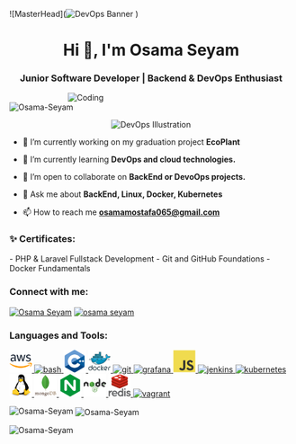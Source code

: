 ![MasterHead](![DevOps Banner](https://cdn.dribbble.com/users/2059263/screenshots/6137999/devops-loop.gif)
)
<h1 align="center">Hi 👋, I'm Osama Seyam</h1>
<h3 align="center">Junior Software Developer | Backend & DevOps Enthusiast</h3>
<img align="right" alt="Coding" width="400" src="https://cdn.dribbble.com/users/926537/screenshots/4502902/dev-ops-gif-dr.gif">
<p align="left"> <img src="https://komarev.com/ghpvc/?username=Osama-Seyam&label=Profile%20views&color=0e75b6&style=flat" alt="Osama-Seyam" /> </p>

<p align="center">
  <img src="https://miro.medium.com/v2/resize:fit:828/format:webp/1*0lJx6TZZgdxyIsLBS2U9Nw.png" alt="DevOps Illustration" width="400"/>
</p>

- 🔭 I’m currently working on my graduation project **EcoPlant**

- 🌱 I’m currently learning **DevOps and cloud technologies.**

- 👯 I’m open to collaborate on **BackEnd or DevoOps projects.**

- 💬 Ask me about **BackEnd, Linux, Docker, Kubernetes**

- 📫 How to reach me **osamamostafa065@gmail.com**

<h3 align="left">✨ Certificates:</h3>
<p align="left"> 
- PHP & Laravel Fullstack Development
- Git and GitHub Foundations 
- Docker Fundamentals
</p>

<h3 align="left">Connect with me:</h3>
<p align="left">
<a href="https://linkedin.com/in/osama-seyam1" target="blank"><img align="center" src="https://raw.githubusercontent.com/rahuldkjain/github-profile-readme-generator/master/src/images/icons/Social/linked-in-alt.svg" alt="Osama Seyam" height="30" width="40" /></a>
<a href="[https://fb.com/Osama Seyam](https://www.facebook.com/profile.php?id=100012991321434)" target="blank"><img align="center" src="https://raw.githubusercontent.com/rahuldkjain/github-profile-readme-generator/master/src/images/icons/Social/facebook.svg" alt="osama seyam" height="30" width="40" /></a>
</p>

<h3 align="left">Languages and Tools:</h3>
<p align="left"> <a href="https://aws.amazon.com" target="_blank" rel="noreferrer"> <img src="https://raw.githubusercontent.com/devicons/devicon/master/icons/amazonwebservices/amazonwebservices-original-wordmark.svg" alt="aws" width="40" height="40"/> </a> <a href="https://www.gnu.org/software/bash/" target="_blank" rel="noreferrer"> <img src="https://www.vectorlogo.zone/logos/gnu_bash/gnu_bash-icon.svg" alt="bash" width="40" height="40"/> </a> <a href="https://www.w3schools.com/cpp/" target="_blank" rel="noreferrer"> <img src="https://raw.githubusercontent.com/devicons/devicon/master/icons/cplusplus/cplusplus-original.svg" alt="cplusplus" width="40" height="40"/> </a> <a href="https://www.docker.com/" target="_blank" rel="noreferrer"> <img src="https://raw.githubusercontent.com/devicons/devicon/master/icons/docker/docker-original-wordmark.svg" alt="docker" width="40" height="40"/> </a> <a href="https://git-scm.com/" target="_blank" rel="noreferrer"> <img src="https://www.vectorlogo.zone/logos/git-scm/git-scm-icon.svg" alt="git" width="40" height="40"/> </a> <a href="https://grafana.com" target="_blank" rel="noreferrer"> <img src="https://www.vectorlogo.zone/logos/grafana/grafana-icon.svg" alt="grafana" width="40" height="40"/> </a> <a href="https://developer.mozilla.org/en-US/docs/Web/JavaScript" target="_blank" rel="noreferrer"> <img src="https://raw.githubusercontent.com/devicons/devicon/master/icons/javascript/javascript-original.svg" alt="javascript" width="40" height="40"/> </a> <a href="https://www.jenkins.io" target="_blank" rel="noreferrer"> <img src="https://www.vectorlogo.zone/logos/jenkins/jenkins-icon.svg" alt="jenkins" width="40" height="40"/> </a> <a href="https://kubernetes.io" target="_blank" rel="noreferrer"> <img src="https://www.vectorlogo.zone/logos/kubernetes/kubernetes-icon.svg" alt="kubernetes" width="40" height="40"/> </a> <a href="https://www.linux.org/" target="_blank" rel="noreferrer"> <img src="https://raw.githubusercontent.com/devicons/devicon/master/icons/linux/linux-original.svg" alt="linux" width="40" height="40"/> </a> <a href="https://www.mongodb.com/" target="_blank" rel="noreferrer"> <img src="https://raw.githubusercontent.com/devicons/devicon/master/icons/mongodb/mongodb-original-wordmark.svg" alt="mongodb" width="40" height="40"/> </a> <a href="https://www.nginx.com" target="_blank" rel="noreferrer"> <img src="https://raw.githubusercontent.com/devicons/devicon/master/icons/nginx/nginx-original.svg" alt="nginx" width="40" height="40"/> </a> <a href="https://nodejs.org" target="_blank" rel="noreferrer"> <img src="https://raw.githubusercontent.com/devicons/devicon/master/icons/nodejs/nodejs-original-wordmark.svg" alt="nodejs" width="40" height="40"/> </a> <a href="https://redis.io" target="_blank" rel="noreferrer"> <img src="https://raw.githubusercontent.com/devicons/devicon/master/icons/redis/redis-original-wordmark.svg" alt="redis" width="40" height="40"/> </a> <a href="https://www.vagrantup.com/" target="_blank" rel="noreferrer"> <img src="https://www.vectorlogo.zone/logos/vagrantup/vagrantup-icon.svg" alt="vagrant" width="40" height="40"/> </a> </p>

<p><img align="left" src="https://github-readme-stats.vercel.app/api/top-langs?username=Osama-Seyam&show_icons=true&locale=en&layout=compact" alt="Osama-Seyam" /></p>

<p>&nbsp;<img align="center" src="https://github-readme-stats.vercel.app/api?username=Osama-Seyam&show_icons=true&locale=en" alt="Osama-Seyam" /></p>

<p><img align="center" src="https://github-readme-streak-stats.herokuapp.com/?user=Osama-Seyam&" alt="Osama-Seyam" /></p>
